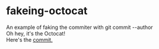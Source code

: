 # fakeing-octocat
An example of faking the commiter with git commit --author  
Oh hey, it's the Octocat!  
Here's the [commit.](https://github.com/KTibow/fakeing-octocat/commit/28514a2ac2b511fd32da4781184887d00fd68f1b)
